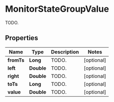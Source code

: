 

# MonitorStateGroupValue

TODO.
## Properties

Name | Type | Description | Notes
------------ | ------------- | ------------- | -------------
**fromTs** | **Long** | TODO. |  [optional]
**left** | **Double** | TODO. |  [optional]
**right** | **Double** | TODO. |  [optional]
**toTs** | **Long** | TODO. |  [optional]
**value** | **Double** | TODO. |  [optional]



